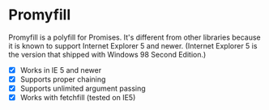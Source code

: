 # Promyfill
Promyfill is a polyfill for Promises. It's different from other libraries because it is known to support Internet Explorer 5 and newer. (Internet Explorer 5 is the version that shipped with Windows 98 Second Edition.)

* [X] Works in IE 5 and newer
* [X] Supports proper chaining
* [X] Supports unlimited argument passing
* [X] Works with fetchfill (tested on IE5)

